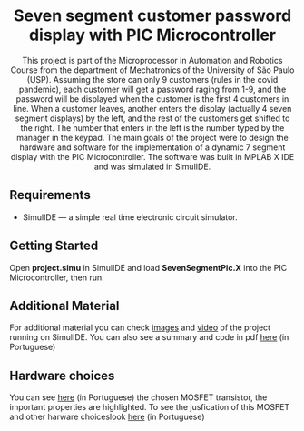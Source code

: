 <h1 align="center">
  Seven segment customer password display with PIC Microcontroller
</h1>

<p align="center">
    This project is part of the Microprocessor in Automation and Robotics Course from the department of Mechatronics of the University of São Paulo (USP).
    Assuming the store can only 9 customers (rules in the covid pandemic), each customer will get a password raging from 1-9, and the password will be displayed
    when the customer is the first 4 customers in line. When a customer leaves, another enters the display (actually 4 seven segment displays) by the left, and the rest of the customers get shifted to the right. The number that enters in the left is the number typed by the manager in the keypad. The main goals of the project were to design the hardware and software for the implementation of a dynamic 7 segment display with the PIC Microcontroller. The software was built in MPLAB X IDE and was simulated in SimulIDE.
</p>

## Requirements

- SimulIDE —  a simple real time electronic circuit simulator.

## Getting Started

Open **project.simu** in SimulIDE and load **SevenSegmentPic.X** into the PIC Microcontroller, then run.

## Additional Material

For additional material you can check [images](https://github.com/BrunoScaglione/Seven-Segment-Display-PIC-Microcontroller/tree/main/images_simulide) and [video](https://github.com/BrunoScaglione/Seven-Segment-Display-PIC-Microcontroller/tree/main/video_simulide)
of the project running on SimulIDE. You can also see a summary and code in pdf [here](https://github.com/BrunoScaglione/Seven-Segment-Display-PIC-Microcontroller/blob/main/code_and_summary.pdf) (in Portuguese)

## Hardware choices

You can see [here](https://github.com/BrunoScaglione/Seven-Segment-Display-PIC-Microcontroller/tree/main/images_datasheet_mosfet) (in Portuguese) the chosen MOSFET transistor, the important properties are highlighted. To see the jusfication of this MOSFET and other harware choiceslook [here](https://github.com/BrunoScaglione/Seven-Segment-Display-PIC-Microcontroller/blob/main/Hardware_choices.pdf) (in Portuguese)

